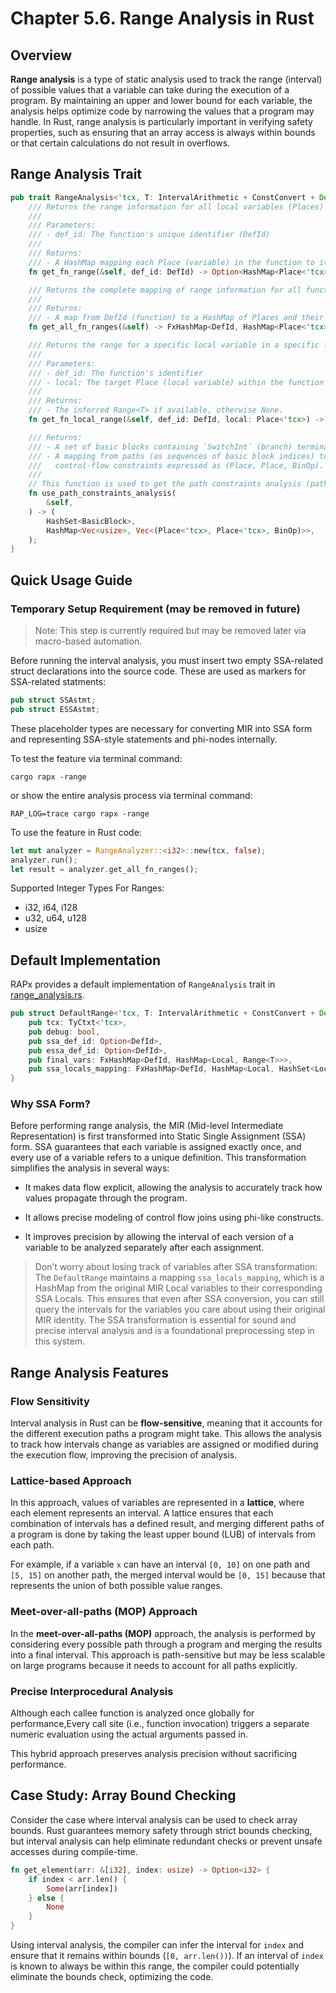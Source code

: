 # Chapter 5.6. Range Analysis in Rust

## Overview

**Range analysis** is a type of static analysis used to track the range (interval) of possible values that a variable can take during the execution of a program. By maintaining an upper and lower bound for each variable, the analysis helps optimize code by narrowing the values that a program may handle. In Rust, range analysis is particularly important in verifying safety properties, such as ensuring that an array access is always within bounds or that certain calculations do not result in overflows.

## Range Analysis Trait

```rust
pub trait RangeAnalysis<'tcx, T: IntervalArithmetic + ConstConvert + Debug>: Analysis {
    /// Returns the range information for all local variables (Places) in a given function.
    ///
    /// Parameters:
    /// - def_id: The function's unique identifier (DefId)
    ///
    /// Returns:
    /// - A HashMap mapping each Place (variable) in the function to its inferred Range<T>.
    fn get_fn_range(&self, def_id: DefId) -> Option<HashMap<Place<'tcx>, Range<T>>>;

    /// Returns the complete mapping of range information for all functions in the crate.
    ///
    /// Returns:
    /// - A map from DefId (function) to a HashMap of Places and their corresponding ranges.
    fn get_all_fn_ranges(&self) -> FxHashMap<DefId, HashMap<Place<'tcx>, Range<T>>>;

    /// Returns the range for a specific local variable in a specific function.
    ///
    /// Parameters:
    /// - def_id: The function's identifier
    /// - local: The target Place (local variable) within the function
    ///
    /// Returns:
    /// - The inferred Range<T> if available, otherwise None.
    fn get_fn_local_range(&self, def_id: DefId, local: Place<'tcx>) -> Option<Range<T>>;

    /// Returns:
    /// - A set of basic blocks containing `SwitchInt` (branch) terminators.
    /// - A mapping from paths (as sequences of basic block indices) to their corresponding
    ///   control-flow constraints expressed as (Place, Place, BinOp).
    ///
    // This function is used to get the path constraints analysis (path-sensitive) results.
    fn use_path_constraints_analysis(
        &self,
    ) -> (
        HashSet<BasicBlock>,
        HashMap<Vec<usize>, Vec<(Place<'tcx>, Place<'tcx>, BinOp)>>,
    );
}

```

## Quick Usage Guide
### Temporary Setup Requirement (may be removed in future)
> Note: This step is currently required but may be removed later via macro-based automation.

Before running the interval analysis, you must insert two empty SSA-related struct declarations into the source code. These are used as markers for SSA-related statments:
```rust
pub struct SSAstmt;
pub struct ESSAstmt;
```
These placeholder types are necessary for converting MIR into SSA form and representing SSA-style statements and phi-nodes internally. 

To test the feature via terminal command:
```shell
cargo rapx -range
```
or show the entire analysis process via terminal command:
```shell
RAP_LOG=trace cargo rapx -range
```
To use the feature in Rust code:
```rust
let mut analyzer = RangeAnalyzer::<i32>::new(tcx, false);
analyzer.run();
let result = analyzer.get_all_fn_ranges();
```
Supported Integer Types For Ranges:

-  i32, i64, i128
-  u32, u64, u128
-  usize
## Default Implementation

RAPx provides a default implementation of `RangeAnalysis` trait in [range_analysis.rs](https://github.com/Artisan-Lab/RAPx/blob/main/rapx/src/analysis/core/range_analysis.rs).

```rust
pub struct DefaultRange<'tcx, T: IntervalArithmetic + ConstConvert + Debug> {
    pub tcx: TyCtxt<'tcx>,
    pub debug: bool,
    pub ssa_def_id: Option<DefId>,
    pub essa_def_id: Option<DefId>,
    pub final_vars: FxHashMap<DefId, HashMap<Local, Range<T>>>,
    pub ssa_locals_mapping: FxHashMap<DefId, HashMap<Local, HashSet<Local>>>,
}
```
### Why SSA Form?
Before performing range analysis, the MIR (Mid-level Intermediate Representation) is first transformed into Static Single Assignment (SSA) form. SSA guarantees that each variable is assigned exactly once, and every use of a variable refers to a unique definition. This transformation simplifies the analysis in several ways:

- It makes data flow explicit, allowing the analysis to accurately track how values propagate through the program.

- It allows precise modeling of control flow joins using phi-like constructs.

- It improves precision by allowing the interval of each version of a variable to be analyzed separately after each assignment.

> Don’t worry about losing track of variables after SSA transformation:
The `DefaultRange` maintains a mapping `ssa_locals_mapping`, which is a HashMap from the original MIR Local variables to their corresponding SSA Locals. This ensures that even after SSA conversion, you can still query the intervals for the variables you care about using their original MIR identity.
The SSA transformation is essential for sound and precise interval analysis and is a foundational preprocessing step in this system.
## Range Analysis Features 
### Flow Sensitivity

Interval analysis in Rust can be **flow-sensitive**, meaning that it accounts for the different execution paths a program might take. This allows the analysis to track how intervals change as variables are assigned or modified during the execution flow, improving the precision of analysis.

### Lattice-based Approach

In this approach, values of variables are represented in a **lattice**, where each element represents an interval. A lattice ensures that each combination of intervals has a defined result, and merging different paths of a program is done by taking the least upper bound (LUB) of intervals from each path.

For example, if a variable `x` can have an interval `[0, 10]` on one path and `[5, 15]` on another path, the merged interval would be `[0, 15]` because that represents the union of both possible value ranges.

### Meet-over-all-paths (MOP) Approach

In the **meet-over-all-paths (MOP)** approach, the analysis is performed by considering every possible path through a program and merging the results into a final interval. This approach is path-sensitive but may be less scalable on large programs because it needs to account for all paths explicitly.
### Precise Interprocedural Analysis

Although each callee function is analyzed  once globally for performance,Every call site (i.e., function invocation) triggers a separate numeric evaluation using the actual arguments passed in.

This hybrid approach preserves analysis precision without sacrificing performance.

## Case Study: Array Bound Checking

Consider the case where interval analysis can be used to check array bounds. Rust guarantees memory safety through strict bounds checking, but interval analysis can help eliminate redundant checks or prevent unsafe accesses during compile-time.

```rust
fn get_element(arr: &[i32], index: usize) -> Option<i32> {
    if index < arr.len() {
        Some(arr[index])
    } else {
        None
    }
}

```

Using interval analysis, the compiler can infer the interval for `index` and ensure that it remains within bounds (`[0, arr.len())`). If an interval of `index` is known to always be within this range, the compiler could potentially eliminate the bounds check, optimizing the code.


